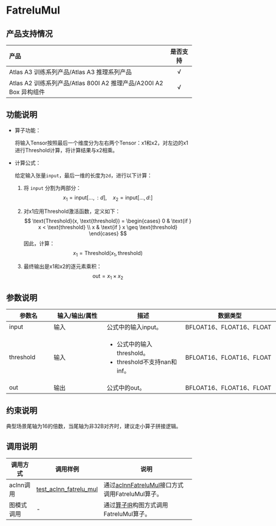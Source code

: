 # FatreluMul

## 产品支持情况

|产品             |  是否支持  |
|:-------------------------|:----------:|
|  <term>Atlas A3 训练系列产品/Atlas A3 推理系列产品</term>   |     √    |
|  <term>Atlas A2 训练系列产品/Atlas 800I A2 推理产品/A200I A2 Box 异构组件</term>     |     √    |

## 功能说明

- 算子功能：

  将输入Tensor按照最后一个维度分为左右两个Tensor：x1和x2，对左边的x1进行Threshold计算，将计算结果与x2相乘。

- 计算公式：

  给定输入张量`input`，最后一维的长度为`2d`，进行以下计算：
  
  1. 将 `input` 分割为两部分：
     $$
     x_1 = \text{input}[..., :d], \quad x_2 = \text{input}[..., d:]
     $$
     
  2. 对x1应用Threshold激活函数，定义如下：
     $$
     \text{Threshold}(x, \text{threshold}) = 
        \begin{cases} 
        0 & \text{if } x < \text{threshold} \\
        x & \text{if } x \geq \text{threshold}
        \end{cases}
     $$
     因此，计算：
     $$
     x_1 = \text{Threshold}(x_1, \text{threshold})
     $$
     
  3. 最终输出是x1和x2的逐元素乘积：
     $$
     \text{out} = x_1 \times x_2
     $$

## 参数说明

<table style="undefined;table-layout: fixed; width: 851px"><colgroup>
  <col style="width: 121px">
  <col style="width: 144px">
  <col style="width: 213px">
  <col style="width: 257px">
  <col style="width: 116px">
  </colgroup>
  <thead>
    <tr>
      <th>参数名</th>
      <th>输入/输出/属性</th>
      <th>描述</th>
      <th>数据类型</th>
      <th>数据格式</th>
    </tr></thead>
  <tbody>
    <tr>
      <td>input</td>
      <td>输入</td>
      <td>公式中的输入input。</td>
      <td>BFLOAT16、FLOAT16、FLOAT</td>
      <td>ND</td>
    </tr>
    <tr>
      <td>threshold</td>
      <td>输入</td>
      <td><ul><li>公式中的输入threshold。</li><li>threshold不支持nan和inf。</li></ul></td>
      <td>BFLOAT16、FLOAT16、FLOAT</td>
      <td>ND</td>
    </tr>
    <tr>
      <td>out</td>
      <td>输出</td>
      <td>公式中的out。</td>
      <td>BFLOAT16、FLOAT16、FLOAT</td>
      <td>ND</td>
    </tr>
  </tbody></table>

## 约束说明

典型场景尾轴为16的倍数，当尾轴为非32B对齐时，建议走小算子拼接逻辑。

## 调用说明

| 调用方式 | 调用样例                                                                   | 说明                                                             |
|--------------|------------------------------------------------------------------------|----------------------------------------------------------------|
| aclnn调用 | [test_aclnn_fatrelu_mul](./examples/test_aclnn_fatrelu_mul.cpp) | 通过[aclnnFatreluMul](./docs/aclnnFatreluMul.md)接口方式调用FatreluMul算子。    |
| 图模式调用 | -   | 通过[算子IR](./op_graph/fatrelu_mul_proto.h)构图方式调用FatreluMul算子。 |
